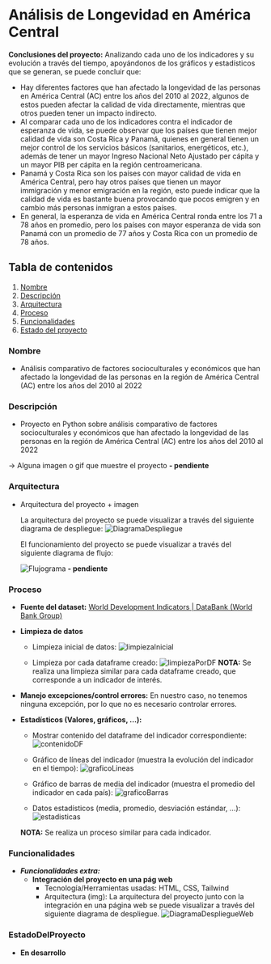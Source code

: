 # Análisis de Longevidad en América Central

**Conclusiones del proyecto:** Analizando cada uno de los indicadores y su evolución a través del tiempo, apoyándonos de los gráficos y estadísticos que se generan, se puede concluir que:
- Hay diferentes factores que han afectado la longevidad de las personas en América Central (AC) entre los años del 2010 al 2022, algunos de estos pueden afectar la calidad de vida directamente, mientras que otros pueden tener un impacto indirecto.
- Al comparar cada uno de los indicadores contra el indicador de esperanza de vida, se puede observar que los países que tienen mejor calidad de vida son Costa Rica y Panamá, quienes en general tienen un mejor control de los servicios básicos (sanitarios, energéticos, etc.), además de tener un mayor Ingreso Nacional Neto Ajustado per cápita y un mayor PIB per cápita en la región centroamericana.
- Panamá y Costa Rica son los países con mayor calidad de vida en América Central, pero hay otros países que tienen un mayor immigración y menor emigración en la región, esto puede indicar que la calidad de vida es bastante buena provocando que pocos emigren y en cambio más personas inmigran a estos países.
- En general, la esperanza de vida en América Central ronda entre los 71 a 78 años en promedio, pero los países con mayor esperanza de vida son Panamá con un promedio de 77 años y Costa Rica con un promedio de 78 años.

## Tabla de contenidos

1. [Nombre](#Nombre)
2. [Descripción](#Descripción)
3. [Arquitectura](#Arquitectura)
4. [Proceso](#Proceso)
5. [Funcionalidades](#Funcionalidades)
6. [Estado del proyecto](#EstadoDelProyecto)


### Nombre
* Análisis comparativo de factores socioculturales y económicos que han afectado la longevidad de las personas en la región de América Central (AC) entre los años del 2010 al 2022

### Descripción
* Proyecto en Python sobre análisis comparativo de factores socioculturales y económicos que han afectado la longevidad de las personas en la región de América Central (AC) entre los años del 2010 al 2022

-> Alguna imagen o gif que muestre el proyecto **- pendiente**

### Arquitectura
* Arquitectura del proyecto + imagen
    
    La arquitectura del proyecto se puede visualizar a través del siguiente diagrama de despliegue:
    ![DiagramaDespliegue](img/DiagramaDespliegue.png)
    
    El funcionamiento del proyecto se puede visualizar a través del siguiente diagrama de flujo:

    ![Flujograma](img/Flujograma.png) **- pendiente**

### Proceso
* **Fuente del dataset:** [World Development Indicators | DataBank (World Bank Group)](https://databank.worldbank.org/reports.aspx?source=world-development-indicators#)

* **Limpieza de datos**
    - Limpieza inicial de datos:
    ![limpiezaInicial](img/limpiezaInicial.png)

    - Limpieza por cada dataframe creado:
    ![limpiezaPorDF](img/limpiezaPorDF.png)
    **NOTA:** Se realiza una limpieza similar para cada dataframe creado, que corresponde a un indicador de interés.

* **Manejo excepciones/control errores:** En nuestro caso, no tenemos ninguna excepción, por lo que no es necesario controlar errores.

* **Estadísticos (Valores, gráficos, …):**
    - Mostrar contenido del dataframe del indicador correspondiente:
    ![contenidoDF](img/contenidoDF.png)

    - Gráfico de líneas del indicador (muestra la evolución del indicador en el tiempo):
    ![graficoLineas](img/graficoLineas.png)

    - Gráfico de barras de media del indicador (muestra el promedio del indicador en cada país):
    ![graficoBarras](img/graficoBarras.png)

    - Datos estadísticos (media, promedio, desviación estándar, …):
    ![estadisticas](img/estadisticas.png)

    **NOTA:** Se realiza un proceso similar para cada indicador.
 
### Funcionalidades
* ***Funcionalidades extra:*** 
    - **Integración del proyecto en una pág web**
        - Tecnología/Herramientas usadas: HTML, CSS, Tailwind
        - Arquitectura (img): La arquitectura del proyecto junto con la integración en una página web se puede visualizar a través del siguiente diagrama de despliegue.
        ![DiagramaDespliegueWeb](img/DiagramaDespliegueWeb.png)

### EstadoDelProyecto
* **En desarrollo**